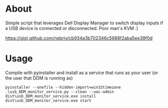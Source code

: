 # About

Simple script that leverages Dell Display Manager to switch display inputs if a USB device is connected or disconnected. Poor man's KVM :)

https://gist.github.com/nebriv/cb934a3b702346c5988f2aba5ee39f0d

# Usage
Compile with pyinstaller and install as a service that runs as your user (or the user that DDM is running as)

```commandline
pyinstaller --onefile --hidden-import=win32timezone .\usb_DDM_monitor_service.py --clean --uac-admin
dist\usb_DDM_monitor_service.exe install
dist\usb_DDM_monitor_service.exe start
```
